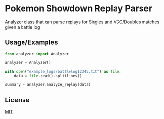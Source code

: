 
# Pokemon Showdown Replay Parser

Analyzer class that can parse replays for Singles and VGC/Doubles matches given a battle log



## Usage/Examples

```python
from analyzer import Analyzer

analyzer = Analyzer()

with open("example_logs/battlelog12345.txt") as file:
    data = file.read().splitlines()

summary = analyzer.analyze_replay(data)
```


## License

[MIT](https://github.com/Auxowave/Pokemon-Showdown-Replay-Parser/blob/main/LICENSE)

